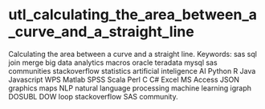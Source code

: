 # utl_calculating_the_area_between_a_curve_and_a_straight_line
Calculating the area between a curve and a straight line. Keywords: sas sql join merge big data analytics macros oracle teradata mysql sas communities stackoverflow statistics artificial inteligence AI Python R Java Javascript WPS Matlab SPSS Scala Perl C C# Excel MS Access JSON graphics maps NLP natural language processing machine learning igraph DOSUBL DOW loop stackoverflow SAS community.
